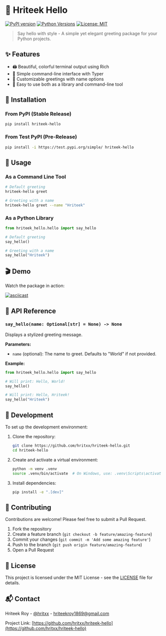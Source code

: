 # 🎉 Hriteek Hello

[![PyPI version](https://img.shields.io/pypi/v/hriteek-hello.svg)](https://pypi.org/project/hriteek-hello/)
[![Python Versions](https://img.shields.io/pypi/pyversions/hriteek-hello.svg)](https://pypi.org/project/hriteek-hello/)
[![License: MIT](https://img.shields.io/badge/License-MIT-yellow.svg)](https://opensource.org/licenses/MIT)

> Say hello with style - A simple yet elegant greeting package for your Python projects.

## ✨ Features

- 🖨️ Beautiful, colorful terminal output using Rich
- 🎯 Simple command-line interface with Typer
- 🔧 Customizable greetings with name options
- 🚀 Easy to use both as a library and command-line tool

## 🚀 Installation

### From PyPI (Stable Release)

```bash
pip install hriteek-hello
```

### From Test PyPI (Pre-Release)

```bash
pip install -i https://test.pypi.org/simple/ hriteek-hello
```

## 🧩 Usage

### As a Command Line Tool

```bash
# Default greeting
hriteek-hello greet

# Greeting with a name
hriteek-hello greet --name "Hriteek"
```

### As a Python Library

```python
from hriteek_hello.hello import say_hello

# Default greeting
say_hello()

# Greeting with a name
say_hello("Hriteek")
```

## 🎬 Demo

Watch the package in action:

[![asciicast](https://asciinema.org/a/ZGNoWlYfwb2hgnEbqBvwEr8sZ.svg)](https://asciinema.org/a/ZGNoWlYfwb2hgnEbqBvwEr8sZ)

## 📘 API Reference

### `say_hello(name: Optional[str] = None) -> None`

Displays a stylized greeting message.

**Parameters:**

- `name` (optional): The name to greet. Defaults to "World" if not provided.

**Example:**

```python
from hriteek_hello.hello import say_hello

# Will print: Hello, World!
say_hello()

# Will print: Hello, Hriteek!
say_hello("Hriteek")
```

## 🔧 Development

To set up the development environment:

1. Clone the repository:

   ```bash
   git clone https://github.com/hritxx/hriteek-hello.git
   cd hriteek-hello
   ```

2. Create and activate a virtual environment:

   ```bash
   python -m venv .venv
   source .venv/bin/activate  # On Windows, use: .venv\Scripts\activate
   ```

3. Install dependencies:
   ```bash
   pip install -e ".[dev]"
   ```

## 🤝 Contributing

Contributions are welcome! Please feel free to submit a Pull Request.

1. Fork the repository
2. Create a feature branch (`git checkout -b feature/amazing-feature`)
3. Commit your changes (`git commit -m 'Add some amazing feature'`)
4. Push to the branch (`git push origin feature/amazing-feature`)
5. Open a Pull Request

## 📝 License

This project is licensed under the MIT License - see the [LICENSE](LICENSE) file for details.

## 📬 Contact

Hriteek Roy - [@hritxx](https://github.com/hritxx) - hriteekroy1869@gmail.com

Project Link: [https://github.com/hritxx/hriteek-hello](https://github.com/hritxx/hriteek-hello)
